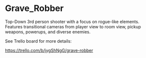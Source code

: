 # Grave_Robber

Top-Down 3rd person shooter with a focus on rogue-like elements. Features transitional cameras from player view to room view, pickup weapons, powerups, and diverse enemies.

See Trello board for more details:

https://trello.com/b/jygShNgG/grave-robber
